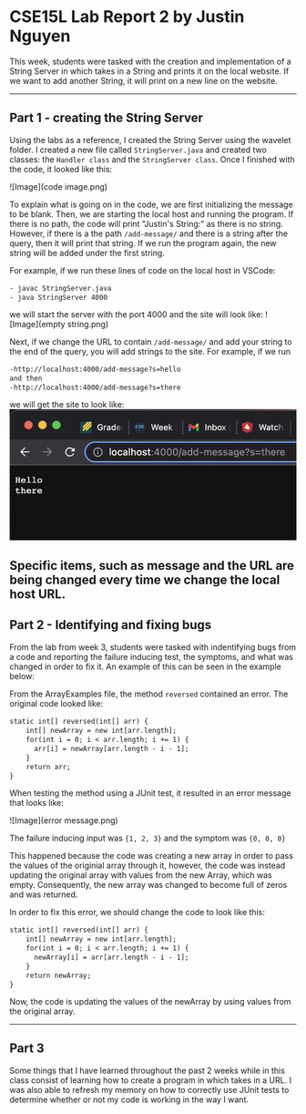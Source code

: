# CSE15L Lab Report 2 by Justin Nguyen

This week, students were tasked with the creation and implementation of a String Server in which takes in a String
and prints it on the local website. If we want to add another String, it will print on a new line on the website. 

---

## Part 1 - creating the String Server

Using the labs as a reference, I created the String Server using the wavelet folder. I created a new file called 
`StringServer.java` and created two classes: the `Handler class` and the `StringServer class`. Once I finished with
the code, it looked like this: 

![Image](code image.png)

To explain what is going on in the code, we are first initializing the message to be blank. Then, we are starting the 
local host and running the program. If there is no path, the code will print "Justin's String:" as there is no string. 
However, if there is a the path `/add-message/` and there is a string after the query, then it will print that string.
If we run the program again, the new string will be added under the first string. 

For example, if we run these lines of code on the local host in VSCode:
```
- javac StringServer.java
- java StringServer 4000
```
we will start the server with the port 4000 and the site will look like:
![Image](empty string.png)

Next, if we change the URL to contain `/add-message/` and add your string to the end of the query, you will add strings to the site.
For example, if we run
```
-http://localhost:4000/add-message?s=hello
and then
-http://localhost:4000/add-message?s=there
```
we will get the site to look like:
![Image](changes.png)

Specific items, such as message and the URL are being changed every time we change the local host URL. 
---

## Part 2 - Identifying and fixing bugs

From the lab from week 3, students were tasked with indentifying bugs from a code and reporting the failure inducing
test, the symptoms, and what was changed in order to fix it. An example of this can be seen in the example below:

From the ArrayExamples file, the method `reversed` contained an error. The original code looked like:

```
static int[] reversed(int[] arr) {
    int[] newArray = new int[arr.length];
    for(int i = 0; i < arr.length; i += 1) {
      arr[i] = newArray[arr.length - i - 1];
    }
    return arr;
}
```

When testing the method using a JUnit test,
it resulted in an error message that looks like:

![Image](error message.png)

The failure inducing input was `{1, 2, 3}` and the symptom was `{0, 0, 0}`

This happened because the code was creating a new array in order to pass the values of the originial array through it, 
however, the code was instead updating the original array with values from the new Array, which was empty. Consequently,
the new array was changed to become full of zeros and was returned. 

In order to fix this error, we should change the code to look like this:

```
static int[] reversed(int[] arr) {
    int[] newArray = new int[arr.length];
    for(int i = 0; i < arr.length; i += 1) {
      newArray[i] = arr[arr.length - i - 1];
    }
    return newArray;
}
```
Now, the code is updating the values of the newArray by using values from the original array. 

---

## Part 3

Some things that I have learned throughout the past 2 weeks while in this class consist of learning how to
create a program in which takes in a URL. I was also able to refresh my memory on how to correctly use JUnit tests
to determine whether or not my code is working in the way I want. 
